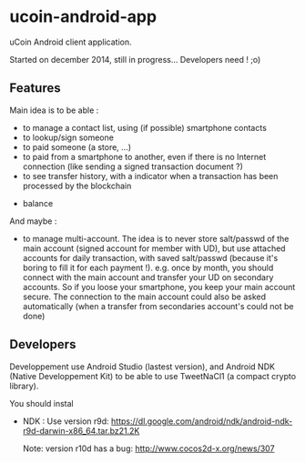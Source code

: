 # ucoin-android-app
uCoin Android client application.

Started on december 2014, still in progress... Developers need ! ;o)

## Features

Main idea is to be able :
- to manage a contact list, using (if possible) smartphone contacts
- to lookup/sign someone
- to paid someone (a store, ...)
- to paid from a smartphone to another, even if there is no Internet connection (like sending a signed transaction document ?)
- to see transfer history, with a indicator when a transaction has been processed by the blockchain
+ balance

And maybe :
- to manage multi-account.
  The idea is to never store salt/passwd of the main account (signed account for member with UD), but use attached accounts for daily transaction, with saved salt/passwd (because it's boring to fill it for each payment !). e.g. once by month, you should connect with the main account and transfer your UD on secondary accounts. So if you loose your smartphone, you keep your main account secure.
The connection to the main account could also be asked automatically (when a transfer from secondaries account's could not be done)

## Developers
Developpement use Android Studio (lastest version), and Android NDK (Native Developpement Kit) to be able to use TweetNaCl1 (a compact crypto library).

You should instal
- NDK :
  Use version r9d: https://dl.google.com/android/ndk/android-ndk-r9d-darwin-x86_64.tar.bz21.2K

  Note: version r10d has a bug: http://www.cocos2d-x.org/news/307




